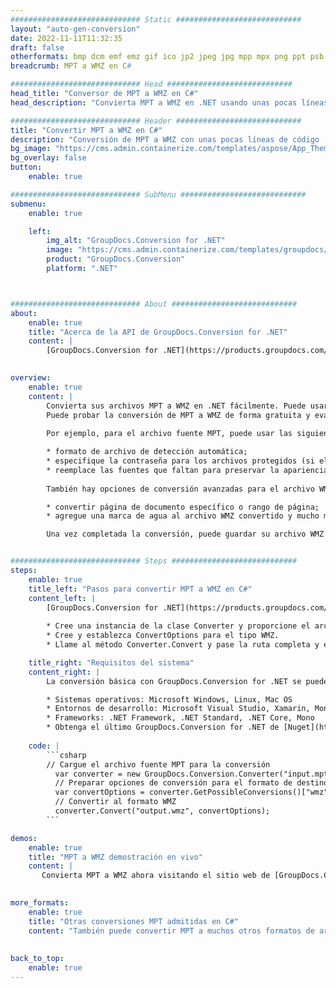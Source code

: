 ```yaml
---
############################# Static ############################
layout: "auto-gen-conversion"
date: 2022-11-11T11:32:35
draft: false
otherformats: bmp dcm emf emz gif ico jp2 jpeg jpg mpp mpx png ppt psb psd svg svgz tga tif tiff webp wmf wmz xer
breadcrumb: MPT a WMZ en C#

############################# Head ############################
head_title: "Conversor de MPT a WMZ en C#"
head_description: "Convierta MPT a WMZ en .NET usando unas pocas líneas de código. Utilice la API de conversión de documentos de GroupDocs para convertir más de 160 formatos de archivo."

############################# Header ############################
title: "Convertir MPT a WMZ en C#"
description: "Conversión de MPT a WMZ con unas pocas líneas de código .NET"
bg_image: "https://cms.admin.containerize.com/templates/aspose/App_Themes/V3/images/bg/header1.png"
bg_overlay: false
button:
    enable: true

############################# SubMenu ############################
submenu:
    enable: true

    left:
        img_alt: "GroupDocs.Conversion for .NET"
        image: "https://cms.admin.containerize.com/templates/groupdocs/images/product-logos/90x90-noborder/groupdocs-conversion-net.png"
        product: "GroupDocs.Conversion"
        platform: ".NET"



############################# About ############################
about:
    enable: true
    title: "Acerca de la API de GroupDocs.Conversion for .NET"
    content: |
        [GroupDocs.Conversion for .NET](https://products.groupdocs.com/conversion/net/) se puede usar para convertir Microsoft Word, Excel, PowerPoint, PDF, Visio y otros formatos. GroupDocs.Conversion es una API independiente que es adecuada para sistemas internos y de back-end donde se requiere un alto rendimiento. No depende de ningún software como Microsoft u Open Office.
    

overview:
    enable: true
    content: |
        Convierta sus archivos MPT a WMZ en .NET fácilmente. Puede usar solo un par de líneas de código C# en cualquier plataforma de su elección, como Windows, Linux, macOS.
        Puede probar la conversión de MPT a WMZ de forma gratuita y evaluar la calidad de los resultados de la conversión. Junto con los escenarios de conversión de archivos simples, puede probar opciones más avanzadas para cargar el archivo de origen MPT y para guardar el resultado de salida WMZ. 
        
        Por ejemplo, para el archivo fuente MPT, puede usar las siguientes opciones de carga:

        * formato de archivo de detección automática;
        * especifique la contraseña para los archivos protegidos (si el formato de archivo lo admite);
        * reemplace las fuentes que faltan para preservar la apariencia del documento.
        
        También hay opciones de conversión avanzadas para el archivo WMZ:

        * convertir página de documento específico o rango de página;
        * agregue una marca de agua al archivo WMZ convertido y mucho más.

        Una vez completada la conversión, puede guardar su archivo WMZ en la ruta del archivo local o en cualquier almacenamiento de terceros como FTP, Amazon S3, Google Drive, Dropbox, etc. Tenga en cuenta que para convertir MPT a WMZ no es necesario instalar ningún software adicional, como MS Office, Open Office, Adobe Acrobat Reader, etc.


############################# Steps ############################
steps:
    enable: true
    title_left: "Pasos para convertir MPT a WMZ en C#"
    content_left: |
        [GroupDocs.Conversion for .NET](https://products.groupdocs.com/conversion/net/) facilita a los desarrolladores convertir un archivo MPT a WMZ con unas pocas líneas de código.
        
        * Cree una instancia de la clase Converter y proporcione el archivo MPT con la ruta completa
        * Cree y establezca ConvertOptions para el tipo WMZ.
        * Llame al método Converter.Convert y pase la ruta completa y el formato (WMZ) como parámetro

    title_right: "Requisitos del sistema"
    content_right: |
        La conversión básica con GroupDocs.Conversion for .NET se puede realizar en unos pocos pasos simples. Nuestras API son compatibles con todas las principales plataformas y sistemas operativos. Antes de ejecutar el código a continuación, asegúrese de tener instalados los siguientes requisitos previos en su sistema.

        * Sistemas operativos: Microsoft Windows, Linux, Mac OS
        * Entornos de desarrollo: Microsoft Visual Studio, Xamarin, MonoDevelop
        * Frameworks: .NET Framework, .NET Standard, .NET Core, Mono
        * Obtenga el último GroupDocs.Conversion for .NET de [Nuget](https://www.nuget.org/packages/groupdocs.conversion)
         
    code: |
        ```csharp    
        // Cargue el archivo fuente MPT para la conversión
          var converter = new GroupDocs.Conversion.Converter("input.mpt");
          // Preparar opciones de conversión para el formato de destino WMZ
          var convertOptions = converter.GetPossibleConversions()["wmz"].ConvertOptions;
          // Convertir al formato WMZ
          converter.Convert("output.wmz", convertOptions);
        ```

demos:
    enable: true
    title: "MPT a WMZ demostración en vivo"
    content: |
       Convierta MPT a WMZ ahora visitando el sitio web de [GroupDocs.Conversion App](https://products.groupdocs.app/conversion/family). La demostración en línea tiene las siguientes ventajas
          

more_formats:
    enable: true
    title: "Otras conversiones MPT admitidas en C#"
    content: "También puede convertir MPT a muchos otros formatos de archivo. Consulte la lista a continuación."
       
       
back_to_top:
    enable: true
---
```

